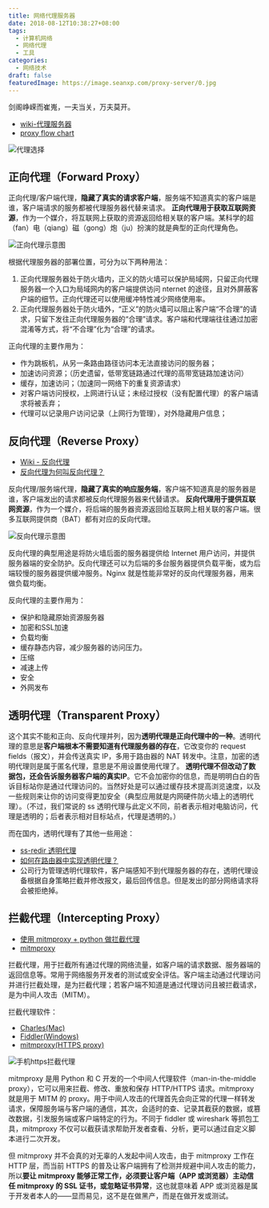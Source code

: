 ```yaml
---
title: 网络代理服务器
date: 2018-08-12T10:38:27+08:00
tags:
  - 计算机网络
  - 网络代理
  - 工具
categories:
  - 网络技术
draft: false
featuredImage: https://image.seanxp.com/proxy-server/0.jpg
---
```

剑阁峥嵘而崔嵬，一夫当关，万夫莫开。
<!--more-->

* [wiki-代理服务器](https://www.wikiwand.com/zh/%E4%BB%A3%E7%90%86%E6%9C%8D%E5%8A%A1%E5%99%A8)
* [proxy flow chart](https://docs.mitmproxy.org/stable/concepts-modes/)

<!--![代理选择](https://ws4.sinaimg.cn/large/0069RVTdgy1fu6rqoy6qtj312o0sgwg5.jpg)-->
![代理选择](https://image.seanxp.com/proxy-server/1.jpg)

## 正向代理（Forward Proxy）
正向代理/客户端代理，**隐藏了真实的请求客户端**，服务端不知道真实的客户端是谁，客户端请求的服务都被代理服务器代替来请求。
**正向代理用于获取互联网资源**，作为一个媒介，将互联网上获取的资源返回给相关联的客户端。某科学的超（fan）电（qiang）磁（gong）炮（ju）扮演的就是典型的正向代理角色。

<!--![正向代理示意图](https://ws2.sinaimg.cn/large/0069RVTdgy1fu6qazmkmhj30zk0dcwg2.jpg)-->
![正向代理示意图](https://image.seanxp.com/proxy-server/2.jpg)

根据代理服务器的部署位置，可分为以下两种用法：
1. 正向代理服务器处于防火墙内，正义的防火墙可以保护局域网，只留正向代理服务器一个入口为局域网内的客户端提供访问 nternet 的途径，且对外屏蔽客户端的细节。正向代理还可以使用缓冲特性减少网络使用率。
2. 正向代理服务器处于防火墙外，“正义”的防火墙可以阻止客户端“不合理”的请求，只留下发往正向代理服务器的“合理”请求。客户端和代理端往往通过加密混淆等方式，将“不合理”化为“合理”的请求。

正向代理的主要作用为：
* 作为跳板机，从另一条路由路径访问本无法直接访问的服务器；
* 加速访问资源；（历史遗留，低带宽链路通过代理的高带宽链路加速访问）
* 缓存，加速访问；（加速同一网络下的重复资源请求）
* 对客户端访问授权，上网进行认证；未经过授权（没有配置代理）的客户端请求将被丢弃；
* 代理可以记录用户访问记录（上网行为管理），对外隐藏用户信息；

## 反向代理（Reverse Proxy）
* [Wiki - 反向代理](https://www.wikiwand.com/zh-hans/%E5%8F%8D%E5%90%91%E4%BB%A3%E7%90%86)
* [反向代理为何叫反向代理？](https://www.zhihu.com/question/24723688)

反向代理/服务端代理，**隐藏了真实的响应服务端**，客户端不知道真是的服务器是谁，客户端发出的请求都被反向代理服务器来代替请求。
**反向代理用于提供互联网资源**，作为一个媒介，将后端的服务器资源返回给互联网上相关联的客户端。很多互联网提供商（BAT）都有对应的反向代理。

<!--![反向代理示意图](https://ws2.sinaimg.cn/large/0069RVTdgy1fu6qyf7scxj30xc0cijss.jpg)-->
![反向代理示意图](https://image.seanxp.com/proxy-server/3.jpg)

反向代理的典型用途是将防火墙后面的服务器提供给 Internet 用户访问，并提供服务器端的安全防护。反向代理还可以为后端的多台服务器提供负载平衡，或为后端较慢的服务器提供缓冲服务。Nginx 就是性能非常好的反向代理服务器，用来做负载均衡。

反向代理的主要作用为：
* 保护和隐藏原始资源服务器
* 加密和SSL加速
* 负载均衡
* 缓存静态内容，减少服务器的访问压力。
* 压缩
* 减速上传
* 安全
* 外网发布

## 透明代理（Transparent Proxy）

这个其实不能和正向、反向代理并列，因为**透明代理是正向代理中的一种**。透明代理的意思是**客户端根本不需要知道有代理服务器的存在**，它改变你的 request fields（报文），并会传送真实 IP，多用于路由器的 NAT 转发中。注意，加密的透明代理则是属于匿名代理，意思是不用设置使用代理了。
**透明代理不但改动了数据包，还会告诉服务器客户端的真实IP**。它不会加密你的信息，而是明明白白的告诉目标站你是通过代理访问的。当然好处是可以通过缓存技术提高浏览速度，以及一些规则来让你的访问变得更加安全（典型应用就是内网硬件防火墙上的透明代理）。（不过，我们常说的 ss 透明代理与此定义不同，前者表示相对电脑访问，代理是透明的；后者表示相对目标站点，代理是透明的。）

而在国内，透明代理有了其他一些用途：
* [ss-redir 透明代理](https://www.zfl9.com/ss-redir.html)
* [如何在路由器中实现透明代理？](https://gist.github.com/snakevil/8a34d6fbdf2a64f2c753)
* 公司行为管理透明代理软件，客户端感知不到代理服务器的存在，透明代理设备根据自身策略拦截并修改报文，最后回传信息。但是发出的部分网络请求将会被拒绝掉。

## 拦截代理（Intercepting Proxy）
* [使用 mitmproxy + python 做拦截代理](https://blog.wolfogre.com/posts/usage-of-mitmproxy/)
* [mitmproxy](https://mitmproxy.org/)

拦截代理，用于拦截所有通过代理的网络流量，如客户端的请求数据、服务器端的返回信息等。常用于网络服务开发者的测试或安全评估。客户端主动通过代理访问并进行拦截处理，是为拦截代理；若客户端不知道是通过代理访问且被拦截请求，是为中间人攻击（MITM）。

拦截代理软件：
* [Charles(Mac)](https://www.charlesproxy.com/)
* [Fiddler(Windows)](https://www.telerik.com/fiddler)
* [mitmproxy(HTTPS proxy)](https://mitmproxy.org/)

<!--![手机https拦截代理](https://ws1.sinaimg.cn/large/0069RVTdgy1fu6sm9q0u3j30hq0dbgm7.jpg)-->
![手机https拦截代理](https://image.seanxp.com/proxy-server/4.jpg)

mitmproxy 是用 Python 和 C 开发的一个中间人代理软件（man-in-the-middle proxy），它可以用来拦截、修改、重放和保存 HTTP/HTTPS 请求。mitmproxy 就是用于 MITM 的 proxy。用于中间人攻击的代理首先会向正常的代理一样转发请求，保障服务端与客户端的通信，其次，会适时的查、记录其截获的数据，或篡改数据，引发服务端或客户端特定的行为。不同于 fiddler 或 wireshark 等抓包工具，mitmproxy 不仅可以截获请求帮助开发者查看、分析，更可以通过自定义脚本进行二次开发。

但 mitmproxy 并不会真的对无辜的人发起中间人攻击，由于 mitmproxy 工作在 HTTP 层，而当前 HTTPS 的普及让客户端拥有了检测并规避中间人攻击的能力，所以**要让 mitmproxy 能够正常工作，必须要让客户端（APP 或浏览器）主动信任 mitmproxy 的 SSL 证书，或忽略证书异常**，这也就意味着 APP 或浏览器是属于开发者本人的——显而易见，这不是在做黑产，而是在做开发或测试。


